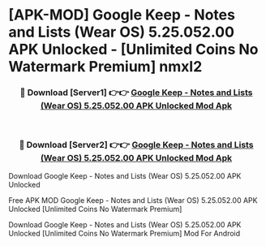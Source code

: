 # [APK-MOD] Google Keep - Notes and Lists (Wear OS) 5.25.052.00 APK Unlocked - [Unlimited Coins No Watermark Premium] nmxl2



<div align="center">
<h3>🔴 Download [Server1] 👉👉 <a href="https://momento.my/?title=Google_Keep_-_Notes_and_Lists_(Wear_OS)_5.25.052.00_APK_Unlocked">Google Keep - Notes and Lists (Wear OS) 5.25.052.00 APK Unlocked Mod Apk</a></h3><br>

<h3>🔴 Download [Server2] 👉👉 <a href="https://momento.my/?title=Google_Keep_-_Notes_and_Lists_(Wear_OS)_5.25.052.00_APK_Unlocked">Google Keep - Notes and Lists (Wear OS) 5.25.052.00 APK Unlocked Mod Apk</a></h3>
</div>



Download Google Keep - Notes and Lists (Wear OS) 5.25.052.00 APK Unlocked 

Free APK MOD Google Keep - Notes and Lists (Wear OS) 5.25.052.00 APK Unlocked [Unlimited Coins No Watermark Premium]

Download Google Keep - Notes and Lists (Wear OS) 5.25.052.00 APK Unlocked [Unlimited Coins No Watermark Premium] Mod For Android
